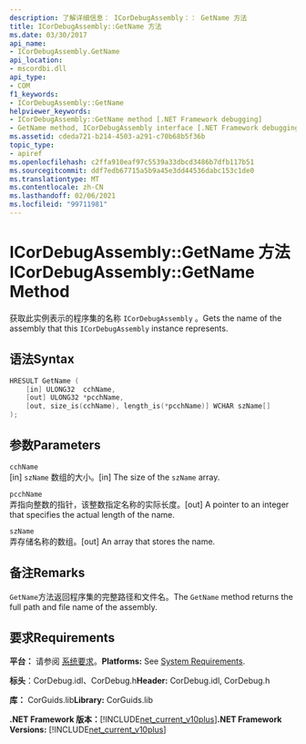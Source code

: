 ```yaml
---
description: 了解详细信息： ICorDebugAssembly：： GetName 方法
title: ICorDebugAssembly::GetName 方法
ms.date: 03/30/2017
api_name:
- ICorDebugAssembly.GetName
api_location:
- mscordbi.dll
api_type:
- COM
f1_keywords:
- ICorDebugAssembly::GetName
helpviewer_keywords:
- ICorDebugAssembly::GetName method [.NET Framework debugging]
- GetName method, ICorDebugAssembly interface [.NET Framework debugging]
ms.assetid: cdeda721-b214-4503-a291-c70b68b5f36b
topic_type:
- apiref
ms.openlocfilehash: c2ffa910eaf97c5539a33dbcd3486b7dfb117b51
ms.sourcegitcommit: ddf7edb67715a5b9a45e3dd44536dabc153c1de0
ms.translationtype: MT
ms.contentlocale: zh-CN
ms.lasthandoff: 02/06/2021
ms.locfileid: "99711981"
---
```

# <a name="icordebugassemblygetname-method"></a><span data-ttu-id="5dc5d-103">ICorDebugAssembly::GetName 方法</span><span class="sxs-lookup"><span data-stu-id="5dc5d-103">ICorDebugAssembly::GetName Method</span></span>

<span data-ttu-id="5dc5d-104">获取此实例表示的程序集的名称 `ICorDebugAssembly` 。</span><span class="sxs-lookup"><span data-stu-id="5dc5d-104">Gets the name of the assembly that this `ICorDebugAssembly` instance represents.</span></span>  
  
## <a name="syntax"></a><span data-ttu-id="5dc5d-105">语法</span><span class="sxs-lookup"><span data-stu-id="5dc5d-105">Syntax</span></span>  
  
```cpp  
HRESULT GetName (  
    [in] ULONG32  cchName,  
    [out] ULONG32 *pcchName,  
    [out, size_is(cchName), length_is(*pcchName)] WCHAR szName[]  
);  
```  
  
## <a name="parameters"></a><span data-ttu-id="5dc5d-106">参数</span><span class="sxs-lookup"><span data-stu-id="5dc5d-106">Parameters</span></span>  

 `cchName`  
 <span data-ttu-id="5dc5d-107">[in] `szName` 数组的大小。</span><span class="sxs-lookup"><span data-stu-id="5dc5d-107">[in] The size of the `szName` array.</span></span>  
  
 `pcchName`  
 <span data-ttu-id="5dc5d-108">弄指向整数的指针，该整数指定名称的实际长度。</span><span class="sxs-lookup"><span data-stu-id="5dc5d-108">[out] A pointer to an integer that specifies the actual length of the name.</span></span>  
  
 `szName`  
 <span data-ttu-id="5dc5d-109">弄存储名称的数组。</span><span class="sxs-lookup"><span data-stu-id="5dc5d-109">[out] An array that stores the name.</span></span>  
  
## <a name="remarks"></a><span data-ttu-id="5dc5d-110">备注</span><span class="sxs-lookup"><span data-stu-id="5dc5d-110">Remarks</span></span>  

 <span data-ttu-id="5dc5d-111">`GetName`方法返回程序集的完整路径和文件名。</span><span class="sxs-lookup"><span data-stu-id="5dc5d-111">The `GetName` method returns the full path and file name of the assembly.</span></span>  
  
## <a name="requirements"></a><span data-ttu-id="5dc5d-112">要求</span><span class="sxs-lookup"><span data-stu-id="5dc5d-112">Requirements</span></span>  

 <span data-ttu-id="5dc5d-113">**平台：** 请参阅 [系统要求](../../get-started/system-requirements.md)。</span><span class="sxs-lookup"><span data-stu-id="5dc5d-113">**Platforms:** See [System Requirements](../../get-started/system-requirements.md).</span></span>  
  
 <span data-ttu-id="5dc5d-114">**标头**：CorDebug.idl、CorDebug.h</span><span class="sxs-lookup"><span data-stu-id="5dc5d-114">**Header:** CorDebug.idl, CorDebug.h</span></span>  
  
 <span data-ttu-id="5dc5d-115">**库：** CorGuids.lib</span><span class="sxs-lookup"><span data-stu-id="5dc5d-115">**Library:** CorGuids.lib</span></span>  
  
 <span data-ttu-id="5dc5d-116">**.NET Framework 版本：**[!INCLUDE[net_current_v10plus](../../../../includes/net-current-v10plus-md.md)]</span><span class="sxs-lookup"><span data-stu-id="5dc5d-116">**.NET Framework Versions:** [!INCLUDE[net_current_v10plus](../../../../includes/net-current-v10plus-md.md)]</span></span>
